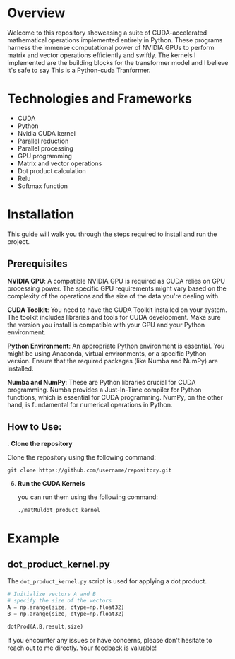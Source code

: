 # Overview

Welcome to this repository showcasing a suite of CUDA-accelerated mathematical operations implemented entirely in Python. These programs harness the immense computational power of NVIDIA GPUs to perform matrix and vector operations efficiently and swiftly. 
The kernels I implemented are the building blocks for the transformer model and I believe it's safe to say This is a Python-cuda Tranformer.

# Technologies and Frameworks

- CUDA
- Python
- Nvidia CUDA kernel
- Parallel reduction
- Parallel processing
- GPU programming
- Matrix and vector operations
- Dot product calculation
- Relu
- Softmax function


# Installation

This guide will walk you through the steps required to install and run the project.

## Prerequisites

**NVIDIA GPU**: A compatible NVIDIA GPU is required as CUDA relies on GPU processing power. The specific GPU requirements might vary based on the complexity of the operations and the size of the data you're dealing with.

**CUDA Toolkit**: You need to have the CUDA Toolkit installed on your system. The toolkit includes libraries and tools for CUDA development. Make sure the version you install is compatible with your GPU and your Python environment.

**Python Environment**: An appropriate Python environment is essential. You might be using Anaconda, virtual environments, or a specific Python version. Ensure that the required packages (like Numba and NumPy) are installed.

**Numba and NumPy**: These are Python libraries crucial for CUDA programming. Numba provides a Just-In-Time compiler for Python functions, which is essential for CUDA programming. NumPy, on the other hand, is fundamental for numerical operations in Python.

## How to Use:

. **Clone the repository**

   Clone the repository using the following command:

   ```
   git clone https://github.com/username/repository.git
   ```

6. **Run the CUDA Kernels**

   you can run them using the following command:

   ```
   ./matMuldot_product_kernel
   ```





# Example



## dot_product_kernel.py

The `dot_product_kernel.py` script is used for applying a dot product.

```py
# Initialize vectors A and B
# specify the size of the vectors
A = np.arange(size, dtype=np.float32)
B = np.arange(size, dtype=np.float32)

dotProd(A,B,result,size)

```



If you encounter any issues or have concerns, please don't hesitate to reach out to me directly. Your feedback is valuable!
